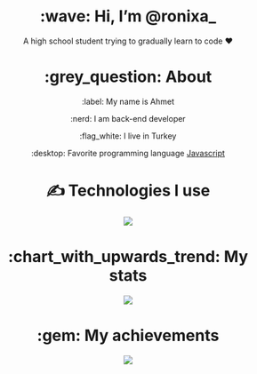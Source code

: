<div align="center">
<h1> :wave: Hi, I’m @ronixa_ </h1>
<p> A high school student trying to gradually learn to code ❤ </p>
  
<h1> :grey_question: About </h1>
  <p> :label: My name is Ahmet </p>
  <p> :nerd: I am back-end developer </p>
  <p> :flag_white: I live in Turkey </p>
  <p> :desktop: Favorite programming language <a href="https://tr.wikipedia.org/wiki/JavaScript"> Javascript </a> </p>


<h1> ✍ Technologies I use </h1>
<img src="https://skillicons.dev/icons?i=js,ts,cs,react,nodejs,mongodb,html,css,vscode,atom,discord&theme=dark" />

<h1> :chart_with_upwards_trend: My stats </h1>
<img src="https://github-readme-stats.vercel.app/api?username=ronixa&show_icons=true&theme=dark" />

<h1> :gem: My achievements </h1>
<img src="https://github-profile-trophy.vercel.app/?username=ronixa&theme=onedark" />
